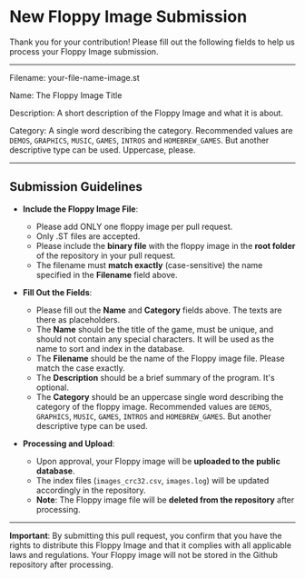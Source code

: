 # New Floppy Image Submission

Thank you for your contribution! Please fill out the following fields to help us process your Floppy Image submission.

---

Filename: your-file-name-image.st

Name: The Floppy Image Title

Description: A short description of the Floppy Image and what it is about.

Category: A single word describing the category. Recommended values are `DEMOS`, `GRAPHICS`, `MUSIC`,  `GAMES`, `INTROS` and `HOMEBREW_GAMES`. But another descriptive type can be used. Uppercase, please.

---

## Submission Guidelines

- **Include the Floppy Image File**:
  - Please add ONLY one floppy image per pull request.
  - Only .ST files are accepted.
  - Please include the **binary file** with the floppy image in the **root folder** of the repository in your pull request.
  - The filename must **match exactly** (case-sensitive) the name specified in the **Filename** field above.

- **Fill Out the Fields**:
  - Please fill out the **Name** and **Category** fields above. The texts are there as placeholders.
  - The **Name** should be the title of the game, must be unique, and should not contain any special characters. It will be used as the name to sort and index in the database.
  - The **Filename** should be the name of the Floppy image file. Please match the case exactly.
  - The **Description** should be a brief summary of the program. It's optional.
  - The **Category** should be an uppercase single word describing the category of the floppy image. Recommended values are `DEMOS`, `GRAPHICS`, `MUSIC`,  `GAMES`, `INTROS` and `HOMEBREW_GAMES`. But another descriptive type can be used.

- **Processing and Upload**:
  - Upon approval, your Floppy image will be **uploaded to the public database**.
  - The index files (`images_crc32.csv`, `images.log`) will be updated accordingly in the repository.
  - **Note**: The Floppy image file will be **deleted from the repository** after processing.

---

**Important**: By submitting this pull request, you confirm that you have the rights to distribute this Floppy Image and that it complies with all applicable laws and regulations. Your Floppy image will not be stored in the Github repository after processing.
